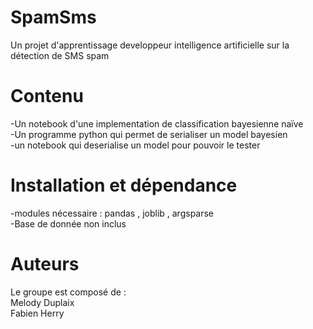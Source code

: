 # SpamSms
Un projet d'apprentissage developpeur intelligence artificielle sur la détection de SMS spam  

# Contenu
-Un notebook d'une implementation de classification bayesienne naïve  
-Un programme python qui permet de serialiser un model bayesien  
-un notebook qui deserialise un model pour pouvoir le tester  

# Installation et dépendance
-modules nécessaire : pandas , joblib , argsparse  
-Base de donnée non inclus  

# Auteurs
Le groupe est composé de :  
Melody Duplaix  
Fabien Herry  